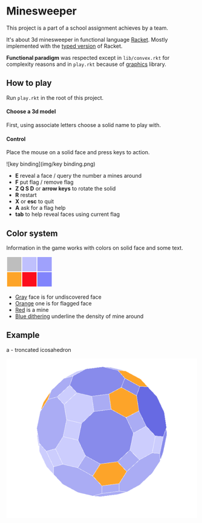 # Minesweeper



This project is a part of a school assignment achieves by a team.

It's about 3d minesweeper in functional language [Racket](http://racket-lang.org). Mostly implemented with the [typed version](https://docs.racket-lang.org/ts-guide/) of Racket.

**Functional paradigm** was respected except in `lib/convex.rkt` for complexity reasons and in `play.rkt` because of [graphics](http://docs.racket-lang.org/graphics/index.html?q=graphics%2Fgraphics) library.



## How to play

Run `play.rkt` in the root of this project.

#### Choose a 3d model

First, using associate letters choose a solid name to play with.

#### Control

Place the mouse on a solid face and press keys to action.

![key binding](img/key binding.png)

- **E**  reveal a face / query the number a mines around
- **F**  put flag / remove flag
- **Z Q S D**  or  **arrow keys**  to rotate the solid
- **R**  restart
- **X**  or  **esc**  to quit
- **A**  ask for a flag help
- **tab**  to help reveal faces using current flag



## Color system

Information in the game works with colors on solid face and some text.

![colors](img/colors.png)

- <u>Gray</u>  face is for undiscovered face
- <u>Orange</u>  one is for flagged face
- <u>Red</u>  is a mine
- <u>Blue dithering</u>  underline the density of mine around



## Example

a - troncated icosahedron

![game_ex](img/game_ex.png)